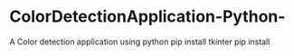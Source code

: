 # ColorDetectionApplication-Python-
A Color detection application using python
pip install tkinter
pip install 

